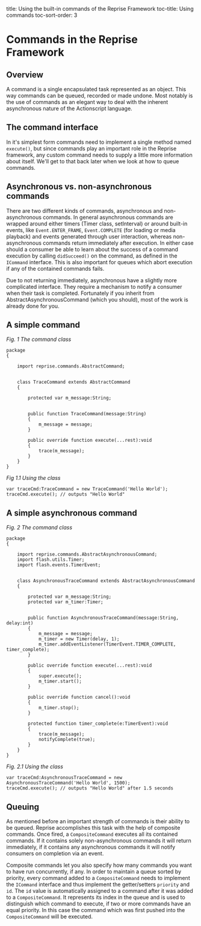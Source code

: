 title: Using the built-in commands of the Reprise Framework
toc-title: Using commands
toc-sort-order: 3

# Commands in the Reprise Framework

## Overview

A command is a single encapsulated task represented as an object. This way commands can be queued, recorded or made undone. Most notably is the use of commands as an elegant way to deal with the inherent asynchronous nature of the Actionscript language.

## The command interface

In it's simplest form commands need to implement a single method named `execute()`, but since commands play an important role in the Reprise framework, any custom command needs to supply a little more information about itself. We'll get to that back later when we look at how to queue commands.

## Asynchronous vs. non-asynchronous commands

There are two different kinds of commands, asynchronous and non-asynchronous commands. In general asynchronous commands are wrapped around either timers (Timer class, setInterval) or around built-in events, like `Event.ENTER_FRAME`, `Event.COMPLETE` (for loading or media playback) and events generated through user interaction, whereas non-asynchronous commands return immediately after execution. In either case should a consumer be able to learn about the success of a command execution by calling `didSucceed()` on the command, as defined in the `ICommand` interface. This is also important for queues which abort execution if any of the contained commands fails.

Due to not returning immediately, asynchronous have a slightly more complicated interface. They require a mechanism to notify a consumer when their task is completed. Fortunately if you inherit from AbstractAsynchronousCommand (which you should), most of the work is already done for you.

## A simple command

_Fig. 1 The command class_

	package
	{
		
		import reprise.commands.AbstractCommand;
		
		
		class TraceCommand extends AbstractCommand
		{
			
			protected var m_message:String;
			
			
			public function TraceCommand(message:String)
			{
				m_message = message;
			}
			
			public override function execute(...rest):void
			{
				trace(m_message);
			}
		}
	}

_Fig 1.1 Using the class_

	var traceCmd:TraceCommand = new TraceCommand('Hello World');
	traceCmd.execute(); // outputs "Hello World"

## A simple asynchronous command

_Fig. 2 The command class_

	package
	{
		
		import reprise.commands.AbstractAsynchronousCommand;
		import flash.utils.Timer;
		import flash.events.TimerEvent;
		
		
		class AsynchronousTraceCommand extends AbstractAsynchronousCommand
		{
			
			protected var m_message:String;
			protected var m_timer:Timer;
			
			
			public function AsynchronousTraceCommand(message:String, delay:int)
			{
				m_message = message;
				m_timer = new Timer(delay, 1);
				m_timer.addEventListener(TimerEvent.TIMER_COMPLETE, timer_complete);
			}
			
			public override function execute(...rest):void
			{
				super.execute();
				m_timer.start();
			}
			
			public override function cancel():void
			{
				m_timer.stop();
			}
			
			protected function timer_complete(e:TimerEvent):void
			{
				trace(m_message);
				notifyComplete(true);
			}
		}
	}

_Fig. 2.1 Using the class_

	var traceCmd:AsynchronousTraceCommand = new AsynchronousTraceCommand('Hello World', 1500);
	traceCmd.execute(); // outputs "Hello World" after 1.5 seconds

## Queuing

As mentioned before an important strength of commands is their ability to be queued. Reprise accomplishes this task with the help of composite commands. Once fired, a `CompositeCommand` executes all its contained commands. If it contains solely non-asynchronous commands it will return immediately, if it contains any asynchronous commands it will notify consumers on completion via an event. 

Composite commands let you also specify how many commands you want to have run concurrently, if any. In order to maintain a queue sorted by priority, every command added to a `CompositeCommand` needs to implement the `ICommand` interface and thus implement the getter/setters `priority` and `id`. The `id` value is automatically assigned to a command after it was added to a `CompositeCommand`. It represents its index in the queue and is used to distinguish which command to execute, if two or more commands have an equal priority. In this case the command which was first pushed into the `CompositeCommand` will be executed.